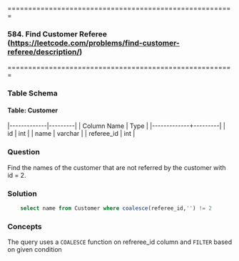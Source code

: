 =======================================================
### 584. Find Customer Referee (https://leetcode.com/problems/find-customer-referee/description/)
=======================================================

### Table Schema

#### Table: Customer

|-------------|---------|
| Column Name | Type    |
|-------------+---------|
| id          | int     |
| name        | varchar |
| referee_id  | int     |

### Question

Find the names of the customer that are not referred by the customer with id = 2.

### Solution

```sql
    select name from Customer where coalesce(referee_id,'') != 2
```

### Concepts

The query uses a `COALESCE` function on refreree_id column and `FILTER` based on given condition
